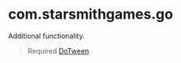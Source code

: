 # com.starsmithgames.go
Additional functionality.
>Required [DoTween](https://assetstore.unity.com/packages/tools/animation/dotween-hotween-v2-27676)
